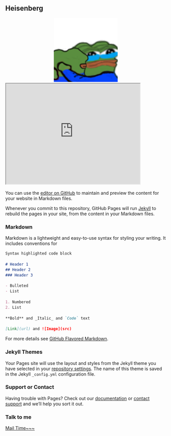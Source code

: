 ## Heisenberg

<div align="center"><img src="pphug.png" width="200" height="200" alt="description-of-image" /></div>

<iframe width="420" height="315"
src="https://www.youtube.com/watch?v=cvh0nX08nRw">
</iframe>

You can use the [editor on GitHub](https://github.com/gab-tm/gab-tm.github.io/edit/main/README.md) to maintain and preview the content for your website in Markdown files.

Whenever you commit to this repository, GitHub Pages will run [Jekyll](https://jekyllrb.com/) to rebuild the pages in your site, from the content in your Markdown files.

### Markdown

Markdown is a lightweight and easy-to-use syntax for styling your writing. It includes conventions for

```markdown
Syntax highlighted code block

# Header 1
## Header 2
### Header 3

- Bulleted
- List

1. Numbered
2. List

**Bold** and _Italic_ and `Code` text

[Link](url) and ![Image](src)
```

For more details see [GitHub Flavored Markdown](https://guides.github.com/features/mastering-markdown/).

### Jekyll Themes

Your Pages site will use the layout and styles from the Jekyll theme you have selected in your [repository settings](https://github.com/gab-tm/gab-tm.github.io/settings/pages). The name of this theme is saved in the Jekyll `_config.yml` configuration file.

### Support or Contact

Having trouble with Pages? Check out our [documentation](https://docs.github.com/categories/github-pages-basics/) or [contact support](https://support.github.com/contact) and we’ll help you sort it out.

### Talk to me
<a href="mailto:gab@thinkinemachin.es">Mail Time~~~</a>
